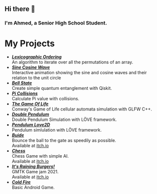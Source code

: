 ## Hi there 👋

### I'm Ahmed, a Senior High School Student.

# My Projects

* [***Lexicographic Ordering***](https://github.com/AhmedDawoud3/Lexicographic-Ordering/)   
An algorithm to iterate over all the permutations of an array.
* [***Sine Cosine Wave***](https://github.com/AhmedDawoud3/Sine-Cosine-Wave)    
Interactive animation showing the sine and cosine waves and their relation to the unit circle
* [***Bell State***](https://github.com/AhmedDawoud3/Bell-state)    
 Create simple quantum entanglement with Qiskit.
* [***Pi Collisions***](https://github.com/AhmedDawoud3/Pi-Collisions)   
Calculate Pi value with collisions.
* [***The Game Of Life***](https://github.com/AhmedDawoud3/The-Game-Of-Life)    
Conway's Game of Life cellular automata simulation with GLFW C++.
* [***Double Pendulum***](https://github.com/AhmedDawoud3/Double-Pendulum)    
Double Pendulum Simulation with LÖVE framework.
* [***Pendulum Love2D***](https://github.com/AhmedDawoud3/Pendulum-Love2D)    
Pendulum simlulation with LÖVE framework. 
* [***Buide***](https://github.com/AhmedDawoud3/Buide)    
Bounce the ball to the gate as speedily as possible.    
Available at [itch.io](https://ahmeddawoud.itch.io/buide)
* [***Chess***](https://github.com/AhmedDawoud3/Chess-Love2D)   
Chess Game with simple AI.    
Available at [itch.io](https://ahmeddawoud.itch.io/chess)
* [***It's Raining Burgers!***](https://github.com/AhmedDawoud3/It-is-raining-burgers)    
GMTK Game jam 2021.   
Available at [itch.io](https://rumis.itch.io/its-raining-burgers)
* [***Cold Fire***](https://github.com/AhmedDawoud3/Cold-Fire)    
Basic Android Game.
